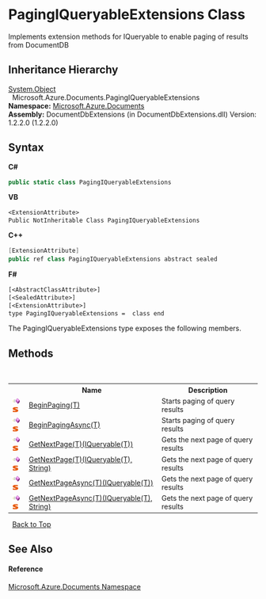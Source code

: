 # PagingIQueryableExtensions Class
 

Implements extension methods for IQueryable to enable paging of results from DocumentDB


## Inheritance Hierarchy
<a href="http://msdn2.microsoft.com/en-us/library/e5kfa45b" target="_blank">System.Object</a><br />&nbsp;&nbsp;Microsoft.Azure.Documents.PagingIQueryableExtensions<br />
**Namespace:**&nbsp;<a href="856b2e23-9c8b-2618-f913-67d85d500616">Microsoft.Azure.Documents</a><br />**Assembly:**&nbsp;DocumentDbExtensions (in DocumentDbExtensions.dll) Version: 1.2.2.0 (1.2.2.0)

## Syntax

**C#**<br />
``` C#
public static class PagingIQueryableExtensions
```

**VB**<br />
``` VB
<ExtensionAttribute>
Public NotInheritable Class PagingIQueryableExtensions
```

**C++**<br />
``` C++
[ExtensionAttribute]
public ref class PagingIQueryableExtensions abstract sealed
```

**F#**<br />
``` F#
[<AbstractClassAttribute>]
[<SealedAttribute>]
[<ExtensionAttribute>]
type PagingIQueryableExtensions =  class end
```

The PagingIQueryableExtensions type exposes the following members.


## Methods
&nbsp;<table><tr><th></th><th>Name</th><th>Description</th></tr><tr><td>![Public method](media/pubmethod.gif "Public method")![Static member](media/static.gif "Static member")</td><td><a href="d4fe5feb-f475-d62b-fce7-1cf1c4715159">BeginPaging(T)</a></td><td>
Starts paging of query results</td></tr><tr><td>![Public method](media/pubmethod.gif "Public method")![Static member](media/static.gif "Static member")</td><td><a href="424d6a65-18ed-05ff-222e-ad25400f3cbc">BeginPagingAsync(T)</a></td><td>
Starts paging of query results</td></tr><tr><td>![Public method](media/pubmethod.gif "Public method")![Static member](media/static.gif "Static member")</td><td><a href="37c4c6b1-20fe-4f23-29ec-890d34c7131d">GetNextPage(T)(IQueryable(T))</a></td><td>
Gets the next page of query results</td></tr><tr><td>![Public method](media/pubmethod.gif "Public method")![Static member](media/static.gif "Static member")</td><td><a href="ecdb053d-f4db-d034-48db-f18ec0a651f6">GetNextPage(T)(IQueryable(T), String)</a></td><td>
Gets the next page of query results</td></tr><tr><td>![Public method](media/pubmethod.gif "Public method")![Static member](media/static.gif "Static member")</td><td><a href="7c4447c3-0789-2f5d-8e32-65a5d8e2236e">GetNextPageAsync(T)(IQueryable(T))</a></td><td>
Gets the next page of query results</td></tr><tr><td>![Public method](media/pubmethod.gif "Public method")![Static member](media/static.gif "Static member")</td><td><a href="d846eaaf-247f-143f-4de2-1a6d057e52f6">GetNextPageAsync(T)(IQueryable(T), String)</a></td><td>
Gets the next page of query results</td></tr></table>&nbsp;
<a href="#pagingiqueryableextensions-class">Back to Top</a>

## See Also


#### Reference
<a href="856b2e23-9c8b-2618-f913-67d85d500616">Microsoft.Azure.Documents Namespace</a><br />
